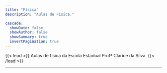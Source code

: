```yaml
---
title: "Física"
description: "Aulas de Física."

cascade:
  showDate: false
  showAuthor: false
  showSummary: true
  invertPagination: true
---
```


{{< lead >}}
Aulas de física da Escola Estadual Profª Clarice da Silva.
{{< /lead >}}

---
